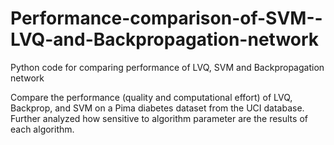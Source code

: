 # Performance-comparison-of-SVM--LVQ-and-Backpropagation-network
Python code for comparing performance of LVQ, SVM and Backpropagation network

Compare the performance (quality and computational effort) of LVQ, Backprop, and SVM on a Pima diabetes dataset from the UCI database.  Further analyzed how sensitive to algorithm parameter are the results of each algorithm.
